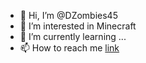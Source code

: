 - 👋 Hi, I’m @DZombies45
- 👀 I’m interested in Minecraft
- 🌱 I’m currently learning ...
- 📫 How to reach me [link](https://dzombies45.github.io/web/)

<!---
DZombies45/DZombies45 is a ✨ special ✨ repository because its `README.md` (this file) appears on your GitHub profile.
You can click the Preview link to take a look at your changes.
--->
